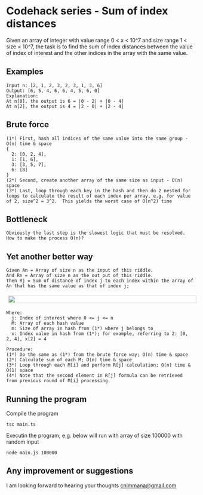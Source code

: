 # Codehack series - Sum of index distances

Given an array of integer with value range 0 < x < 10^7 and size range 1 < size < 10^7, the task is to find the sum of index distances between the value of index of interest and the other indices in the array with the same value.

## Examples

```
Input n: [2, 1, 2, 3, 2, 3, 1, 3, 6]
Output: [6, 5, 4, 6, 6, 4, 5, 6, 0]
Explanation:
At n[0], the output is 6 = |0 - 2| + |0 - 4|
At n[2], the output is 4 = |2 - 0| + |2 - 4|
```

## Brute force
```
(1*) First, hash all indices of the same value into the same group - O(n) time & space
{
  2: [0, 2, 4],
  1: [1, 6],
  3: [3, 5, 7],
  6: [8]
}
(2*) Second, create another array of the same size as input - O(n) space
(3*) Last, loop through each key in the hash and then do 2 nested for loops to calculate the result of each index per array, e.g. for value of 2, size^2 = 3^2.  This yields the worst case of O(n^2) time 
```

## Bottleneck
```
Obviously the last step is the slowest logic that must be resolved.  How to make the process O(n)?
```


## Yet another better way
```
Given An = Array of size n as the input of this riddle.
And Rn = Array of size n as the out put of this riddle.
Then Rj = Sum of distance of index j to each index within the array of An that has the same value as that of index j;
```
<img style="background-color: white; width: 100%; height: 20px; padding: 5px" src="https://render.githubusercontent.com/render/math?math=R_{j}=\sum_{i=0}^{m}x_{i} - 2\sum_{i=0}^{j-1}x_{i} %2B (2j - m)x_{j}">

```
Where:
  j: Index of interest where 0 <= j <= n
  M: Array of each hash value
  m: Size of array in hash from (1*) where j belongs to
  x: Index value in hash from (1*); for example, referring to 2: [0, 2, 4], x[2] = 4

Procedure:
(1*) Do the same as (1*) from the brute force way; O(n) time & space
(2*) Calculate sum of each M; O(n) time & space
(3*) Loop through each M[i] and perform R[j] calculation; O(n) time & O(1) space
(4*) Note that the second element in R[j] formula can be retrieved from previous round of M[i] processing
```

## Running the program

Compile the program
```
tsc main.ts
```

Executin the program; e.g. below will run with array of size 100000 with random input
```
node main.js 100000
```

## Any improvement or suggestions

I am looking forward to hearing your thoughts cnimmana@gmail.com

